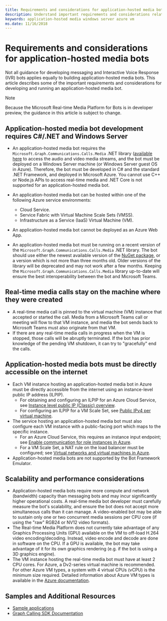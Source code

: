 ```yaml
---
title: Requirements and considerations for application-hosted media bots
description: Understand important requirements and considerations related to creating application-hosted media bots for Microsoft Teams.
keywords: application-hosted media windows server azure vm
ms.date: 11/16/2018
---
```


# Requirements and considerations for application-hosted media bots

Not all guidance for developing messaging and Interactive Voice Response (IVR) bots applies equally to building application-hosted media bots. This article describes some of the important requirements and considerations for developing and running an application-hosted media bot.

> [!NOTE]
> Because the Microsoft Real-time Media Platform for Bots is in developer preview, the guidance in this article is subject to change.

## Application-hosted media bot development requires C#/.NET and Windows Server

- An application-hosted media bot requires the `Microsoft.Graph.Communications.Calls.Media` .NET library ([available here](https://www.nuget.org/packages/Microsoft.Graph.Communications.Calls.Media/) to access the audio and video media streams, and the bot must be deployed on a Windows Server machine (or Windows Server guest OS in Azure). Therefore, the bot must be developed in C# and the standard .NET Framework, and deployed in Microsoft Azure. You cannot use C++ or Node.js APIs to access real-time media and .NET Core is not supported for an application-hosted media bot.

- An application-hosted media bot can be hosted within one of the following Azure service environments:
  - Cloud Service.
  - Service Fabric with Virtual Machine Scale Sets (VMSS).
  - Infrastructure as a Service (IaaS) Virtual Machine (VM).  
  
- An application-hosted media bot cannot be deployed as an Azure Web App.

- An application-hosted media bot must be running on a recent version of the `Microsoft.Graph.Communications.Calls.Media` .NET library. The bot should use either the newest available version of the [NuGet package](https://www.nuget.org/packages/Microsoft.Graph.Communications.Calls.Media/), or a version which is not more than three months old. Older versions of the library will be deprecated and may not work after a few months. Keeping the `Microsoft.Graph.Communications.Calls.Media` library up-to-date will ensure the best interoperability between the bot and Microsoft Teams.

## Real-time media calls stay on the machine where they were created

- A real-time media call is pinned to the virtual machine (VM) instance that accepted or started the call. Media from a Microsoft Teams call or meeting will flow to that VM instance, and media the bot sends back to Microsoft Teams must also originate from that VM.
- If there are any real-time media calls in progress when the VM is stopped, those calls will be abruptly terminated. If the bot has prior knowledge of the pending VM shutdown, it can try to "gracefully" end the calls.

## Application-hosted media bots must be directly accessible on the internet

- Each VM instance hosting an application-hosted media bot in Azure must be directly accessible from the internet using an instance-level public IP address (ILPIP).
  - For obtaining and configuring an ILPIP for an Azure Cloud Service, see [Instance level public IP (Classic) overview](/azure/virtual-network/virtual-networks-instance-level-public-ip).
  - For configuring an ILPIP for a VM Scale Set, see [Public IPv4 per virtual machine](/azure/virtual-machine-scale-sets/virtual-machine-scale-sets-networking#public-ipv4-per-virtual-machine).
- The service hosting an application-hosted media bot must also configure each VM instance with a public-facing port which maps to the specific instance.
  - For an Azure Cloud Service, this requires an instance input endpoint; see [Enable communication for role instances in Azure](/azure/cloud-services/cloud-services-enable-communication-role-instances).
  - For a VM Scale Set, a NAT rule on the load balancer must be configured; see [Virtual networks and virtual machines in Azure](/azure/virtual-machines/windows/network-overview).
- Application-hosted media bots are not supported by the Bot Framework Emulator.

## Scalability and performance considerations

- Application-hosted media bots require more compute and network (bandwidth) capacity than messaging bots and may incur significantly higher operational costs. A real-time media bot developer must carefully measure the bot's scalability, and ensure the bot does not accept more simultaneous calls than it can manage. A video-enabled bot may be able to sustain only one or two concurrent media sessions per CPU core (if using the "raw" RGB24 or NV12 video formats).
- The Real-time Media Platform does not currently take advantage of any Graphics Processing Units (GPU) available on the VM to off-load H.264 video encoding/decoding. Instead, video encode and decode are done in software on the CPU. If a GPU is available, the bot may take advantage of it for its own graphics rendering (e.g. if the bot is using a 3D graphics engine).
- The VM instance hosting the real-time media bot must have at least 2 CPU cores. For Azure, a Dv2-series virtual machine is recommended. For other Azure VM types, a system with 4 virtual CPUs (vCPU) is the minimum size required. Detailed information about Azure VM types is available in the [Azure documentation](/azure/virtual-machines/windows/sizes-general).

## Samples and Additional Resources

- [Sample applications](https://github.com/microsoftgraph/microsoft-graph-comms-samples/tree/master/Samples/V1.0Samples/LocalMediaSamples)
- [Graph Calling SDK Documentation](https://microsoftgraph.github.io/microsoft-graph-comms-samples/docs/)
